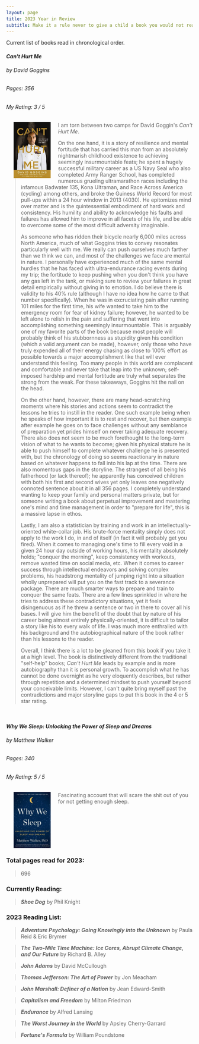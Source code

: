 ```yaml
---
layout: page
title: 2023 Year in Review
subtitle: Make it a rule never to give a child a book you would not read yourself. - George Bernard Shaw
---
```

Current list of books read in chronological order.

#### *Can't Hurt Me*
###### by David Goggins
###### Pages: 356
###### My Rating: 3 / 5

[<img align="left" hspace="20" src="https://github.com/johnschwenck/johnschwenck.github.io/blob/master/book_lists_and_reviews/book_images/goggins.jpg?raw=true" alt="goggins" width="100"/>](https://github.com/johnschwenck/johnschwenck.github.io/blob/master/book_lists_and_reviews/book_images/goggins.jpg?raw=true)

> I am torn between two camps for David Goggin's *Can't Hurt Me*. 
> 
> On the one hand, it is a story of resilience and mental fortitude that has carried this man from an absolutely nightmarish childhood existence to achieving seemingly insurmountable feats; he spent a hugely successful military career as a US Navy Seal who also completed Army Ranger School, has completed numerous grueling ultramarathon races including the infamous Badwater 135, Kona Ultraman, and Race Across America (cycling) among others, and broke the Guiness World Record for most pull-ups within a 24 hour window in 2013 (4030). He epitomizes mind over matter and is the quintessential embodiment of hard work and consistency. His humility and ability to acknowledge his faults and failures has allowed him to improve in all facets of his life, and be able to overcome some of the most difficult adversity imaginable.
> 
> As someone who has ridden their bicycle nearly 6,000 miles across North America, much of what Goggins tries to convey resonates particularly well with me. We really can push ourselves much farther than we think we can, and most of the challenges we face are mental in nature. I personally have experienced much of the same mental hurdles that he has faced with ultra-endurance racing events during my trip; the fortitude to keep pushing when you don't think you have any gas left in the tank, or making sure to review your failures in great detail empirically without giving in to emotion. I do believe there is validity to his 40% rule (although I have no idea how he came to that number specifically). When he was in excruciating  pain after running 101 miles for the first time, his wife wanted to take him to the emergency room for fear of kidney failure; however, he wanted to be left alone to relish in the pain and suffering that went into accomplishing something seemingly insurmountable. This is arguably one of my favorite parts of the book because most people will probably think of his stubbornness as stupidity given his condition (which a valid argument can be made), however, only those who have truly expended all of their energy chasing as close to 100% effort as possible towards a major accomplishment like that will ever understand this feeling. Too many people in this world are complacent and comfortable and never take that leap into the unknown; self-imposed hardship and mental fortitude are truly what separates the strong from the weak. For these takeaways, Goggins hit the nail on the head.
> 
> On the other hand, however, there are many head-scratching moments where his stories and actions seem to contradict the lessons he tries to instill in the reader. One such example being when he speaks of how important it is to rest and recover, but then example after example he goes on to face challenges without any semblance of preparation yet prides himself on never taking adequate recovery. There also does not seem to be much forethought to the long-term vision of what to he wants to become; given his physical stature he is able to push himself to complete whatever challenge he is presented with, but the chronology of doing so seems reactionary in nature based on whatever happens to fall into his lap at the time. There are also momentous gaps in the storyline. The strangest of all being his fatherhood (or lack thereof); he apparently has conceived children with both his first and second wives yet only leaves one negatively connoted sentence about it in all 356 pages. I completely understand wanting to keep your family and personal matters private, but for someone writing a book about perpetual improvement and mastering one's mind and time management in order to "prepare for life", this is a massive lapse in ethos.
> 
> Lastly, I am also a statistician by training and work in an intellectually-oriented white-collar job. His brute-force mentality simply does not apply to the work I do, in and of itself (in fact it will probably get you fired). When it comes to managing one's time to fill every void in a given 24 hour day outside of working hours, his mentality absolutely holds; "conquer the morning", keep consistency with workouts, remove wasted time on social media, etc. When it comes to career success through intellectual endeavors and solving complex problems, his headstrong mentality of jumping right into a situation wholly unprepared will put you on the fast track to a severance package. There are much smarter ways to prepare and train to conquer the same feats. There are a few lines sprinkled in where he tries to address these contradictory situations, yet it feels disingenuous as if he threw a sentence or two in there to cover all his bases. I will give him the benefit of the doubt that by nature of his career being almost entirely physically-oriented, it is difficult to tailor a story like his to every walk of life. I was much more enthralled with his background and the autobiographical nature of the book rather than his lessons to the reader. 
> 
> Overall, I think there is a lot to be gleaned from this book if you take it at a high level. The book is distinctively different from the traditional "self-help" books; *Can't Hurt Me* leads by example and is more autobiography than it is personal growth. To accomplish what he has cannot be done overnight as he very eloquently describes, but rather through repetition  and a determined mindset to push yourself beyond your conceivable limits. However, I can't quite bring myself past the contradictions and major storyline gaps to put this book in the 4 or 5 star rating.

<br clear="left"/>

#### *Why We Sleep: Unlocking the Power of Sleep and Dreams*
###### by Matthew Walker
###### Pages: 340
###### My Rating: 5 / 5

[<img align="left" hspace="20" src="https://github.com/johnschwenck/johnschwenck.github.io/blob/master/book_lists_and_reviews/book_images/sleep.jpg?raw=true" alt="sleep" width="100"/>](https://github.com/johnschwenck/johnschwenck.github.io/blob/master/book_lists_and_reviews/book_images/sleep.jpg?raw=true)

> Fascinating account that will scare the shit out of you for not getting enough sleep.

<br clear="left"/>

### Total pages read for 2023: 

> 696

### Currently Reading:

> ***Shoe Dog*** by Phil Knight

### 2023 Reading List:

> ***Adventure Psychology: Going Knowingly into the Unknown*** by Paula Reid & Eric Brymer

> ***The Two-Mile Time Machine: Ice Cores, Abrupt Climate Change, and Our Future*** by Richard B. Alley

> ***John Adams*** by David McCullough

> ***Thomas Jefferson: The Art of Power*** by Jon Meacham

> ***John Marshall: Definer of a Nation*** by Jean Edward-Smith

> ***Capitalism and Freedom*** by Milton Friedman

> ***Endurance*** by Alfred Lansing

> ***The Worst Journey in the World*** by Apsley Cherry-Garrard

> ***Fortune's Formula*** by William Poundstone

<br clear="left"/>